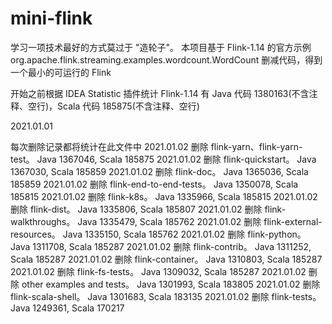# mini-flink
学习一项技术最好的方式莫过于 "造轮子"。
本项目基于 Flink-1.14 的官方示例 org.apache.flink.streaming.examples.wordcount.WordCount 删减代码，得到一个最小的可运行的 Flink

开始之前根据 IDEA Statistic 插件统计 Flink-1.14 有 Java 代码 1380163(不含注释、空行)，Scala 代码 185875(不含注释、空行)

2021.01.01

每次删除记录都将统计在此文件中
2021.01.02 删除 flink-yarn、flink-yarn-test。 Java 1367046, Scala 185875
2021.01.02 删除 flink-quickstart。 Java 1367030, Scala 185859
2021.01.02 删除 flink-doc。 Java 1365036, Scala 185859
2021.01.02 删除 flink-end-to-end-tests。 Java 1350078, Scala 185815
2021.01.02 删除 flink-k8s。 Java 1335966, Scala 185815
2021.01.02 删除 flink-dist。 Java 1335806, Scala 185807
2021.01.02 删除 flink-walkthroughs。 Java 1335479, Scala 185762
2021.01.02 删除 flink-external-resources。 Java 1335150, Scala 185762
2021.01.02 删除 flink-python。 Java 1311708, Scala 185287
2021.01.02 删除 flink-contrib。 Java 1311252, Scala 185287
2021.01.02 删除 flink-container。 Java 1310803, Scala 185287
2021.01.02 删除 flink-fs-tests。 Java 1309032, Scala 185287
2021.01.02 删除 other examples and tests。 Java 1301993, Scala 183805
2021.01.02 删除 flink-scala-shell。 Java 1301683, Scala 183135
2021.01.02 删除 flink-tests。 Java 1249361, Scala 170217

